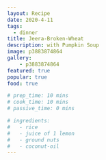 ```yaml
---
layout: Recipe
date: 2020-4-11
tags:
  - dinner
title: Jeera-Broken-Wheat 
description: with Pumpkin Soup
image: p3883874864
gallery:
    - p3883874864
featured: true
popular: true
food: true

# prep_time: 10 mins
# cook_time: 10 mins
# passive_time: 0 mins

# ingredients:
#   - rice
#   - juice of 1 lemon
#   - ground nuts
#   - coconut-oil
---
```




